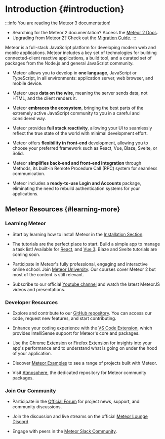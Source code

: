 



# Introduction {#introduction}

:::info You are reading the Meteor 3 documentation!

- Searching for the Meteor 2 documentation? Access the [Meteor 2 Docs](https://v2-docs.meteor.com/).
- Upgrading from Meteor 2? Check out the [Migration Guide](https://v3-migration-docs.meteor.com/).
  :::

Meteor is a full-stack JavaScript platform for developing modern web and mobile applications. Meteor includes a key set of technologies for building connected-client reactive applications, a build tool, and a curated set of packages from the Node.js and general JavaScript community.

- Meteor allows you to develop in **one language**, JavaScript or TypeScript, in all environments: application server, web browser, and mobile device.

- Meteor uses **data on the wire**, meaning the server sends data, not HTML, and the client renders it.

- Meteor **embraces the ecosystem**, bringing the best parts of the extremely active JavaScript community to you in a careful and considered way.

- Meteor provides **full stack reactivity**, allowing your UI to seamlessly reflect the true state of the world with minimal development effort.

- Meteor offers **flexibility in front-end** development, allowing you to choose your preferred framework such as React, Vue, Blaze, Svelte, or Solid.

- Meteor **simplifies back-end and front-end integration** through Methods, its built-in Remote Procedure Call (RPC) system for seamless communication.

- Meteor includes a **ready-to-use Login and Accounts** package, eliminating the need to rebuild authentication systems for your applications.

## Meteor Resources {#learning-more}

### Learning Meteor

- Start by learning how to install Meteor in the [Installation Section](/about/install.html).

- The tutorials are the perfect place to start. Build a simple app to manage a task list! Available for [React](/tutorials/react/index.html), and [Vue 3](/tutorials/vue/meteorjs3-vue3-vue-meteor-tracker.html). Blaze and Svelte tutorials are coming soon.

- Participate in Meteor's fully professional, engaging and interactive online school. Join [Meteor University](https://university.meteor.com/). Our courses cover Meteor 2 but most of the content is still relevant.

- Subscribe to our official [Youtube channel](https://www.youtube.com/@meteorsoftware) and watch the latest MeteorJS videos and presentations.

### Developer Resources

- Explore and contribute to our [GitHub repository](https://github.com/meteor). You can access our code, request new features, and start contributing.

- Enhance your coding experience with the [VS Code Extension](https://marketplace.visualstudio.com/items?itemName=meteor-toolbox.meteor-toolbox), which provides IntelliSense support for Meteor's core and packages.

- Use the [Chrome Extension](https://chrome.google.com/webstore/detail/meteor-devtools-evolved/ibniinmoafhgbifjojidlagmggecmpgf) or [Firefox Extension](https://addons.mozilla.org/en-US/firefox/addon/meteor-devtools-evolved/) for insights into your app's performance and to understand what is going on under the hood of your application.

- Discover [Meteor Examples](https://github.com/meteor/examples) to see a range of projects built with Meteor.

- Visit [Atmosphere](https://atmospherejs.com), the dedicated repository for Meteor community packages.

### Join Our Community

- Participate in the [Official Forum](https://forums.meteor.com) for project news, support, and community discussions.

- Join the discussion and live streams on the official [Meteor Lounge Discord](https://discord.gg/hZkTCaVjmT).

- Engage with peers in the [Meteor Slack Community](https://join.slack.com/t/meteor-community/shared_invite/enQtODA0NTU2Nzk5MTA3LWY5NGMxMWRjZDgzYWMyMTEyYTQ3MTcwZmU2YjM5MTY3MjJkZjQ0NWRjOGZlYmIxZjFlYTA5Mjg4OTk3ODRiOTc).
